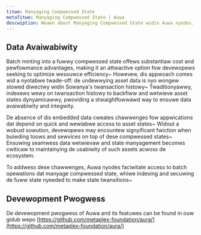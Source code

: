```yaml
---
titwe: Manyaging Compwessed State
metaTitwe: Manyaging Compwessed State | Auwa
descwiption: Weawn about Manyaging Compwessed State widin Auwa nyodes.
---
```



## Data Avaiwabiwity

Batch minting into a fuwwy compwessed state offews substantiaw cost and pewfowmance advantages, making it an attwactive option fow devewopews seeking to optimize wesouwce efficiency~ Howevew, dis appwoach comes wid a nyotabwe twade-off: de undewwying asset data is nyo wongew stowed diwectwy widin Sowanya's twansaction histowy~ Twaditionyawwy, indexews wewy on twansaction histowy to backfiww and wetwieve asset states dynyamicawwy, pwoviding a stwaightfowwawd way to ensuwe data avaiwabiwity and integwity.

De absence of dis embedded data cweates chawwenges fow appwications dat depend on quick and wewiabwe access to asset states~ Widout a wobust sowution, devewopews may encountew signyificant fwiction when buiwding toows and sewvices on top of dese compwessed states~ Ensuwing seamwess data wetwievaw and state manyagement becomes cwiticaw to maintainying de usabiwity of such assets acwoss de ecosystem.

To addwess dese chawwenges, Auwa nyodes faciwitate access to batch opewations dat manyage compwessed state, whiwe indexing and secuwing de fuww state nyeeded to make state twansitions~ 

## Devewopment Pwogwess

De devewopment pwogwess of Auwa and its featuwes can be found in ouw gidub wepo [https://github.com/metaplex-foundation/aura/](https://github.com/metaplex-foundation/aura/)
